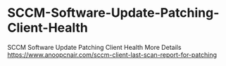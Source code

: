 # SCCM-Software-Update-Patching-Client-Health
SCCM Software Update Patching Client Health
More Details https://www.anoopcnair.com/sccm-client-last-scan-report-for-patching
